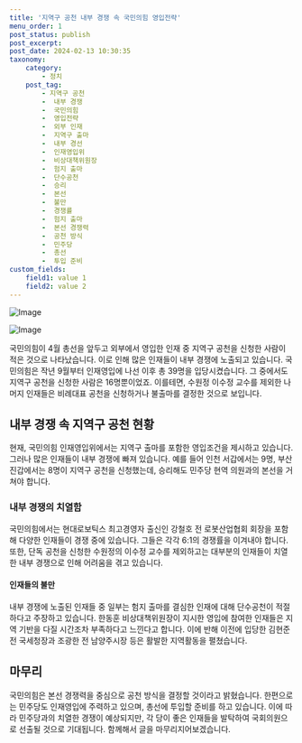 ```yaml
---
title: '지역구 공천 내부 경쟁 속 국민의힘 영입전략'
menu_order: 1
post_status: publish
post_excerpt: 
post_date: 2024-02-13 10:30:35
taxonomy:
    category:
        - 정치
    post_tag:
        - 지역구 공천
        -  내부 경쟁
        -  국민의힘
        -  영입전략
        -  외부 인재
        -  지역구 출마
        -  내부 경선
        -  인재영입위
        -  비상대책위원장
        -  험지 출마
        -  단수공천
        -  승리
        -  본선
        -  불만
        -  경쟁률
        -  험지 출마
        -  본선 경쟁력
        -  공천 방식
        -  민주당
        -  총선
        -  투입 준비
custom_fields:
    field1: value 1
    field2: value 2
---
```


![Image](https://imgnews.pstatic.net/image/009/2024/02/13/0005257515_001_20240213060701021.jpg?type=w647)

![Image](https://imgnews.pstatic.net/image/009/2024/02/13/0005257515_002_20240213060701061.jpg?type=w647)

국민의힘이 4월 총선을 앞두고 외부에서 영입한 인재 중 지역구 공천을 신청한 사람이 적은 것으로 나타났습니다. 이로 인해 많은 인재들이 내부 경쟁에 노출되고 있습니다. 국민의힘은 작년 9월부터 인재영입에 나선 이후 총 39명을 입당시켰습니다. 그 중에서도 지역구 공천을 신청한 사람은 16명뿐이었죠. 이를테면, 수원정 이수정 교수를 제외한 나머지 인재들은 비례대표 공천을 신청하거나 불출마를 결정한 것으로 보입니다.
## 내부 경쟁 속 지역구 공천 현황
현재, 국민의힘 인재영입위에서는 지역구 출마를 포함한 영입조건을 제시하고 있습니다. 그러나 많은 인재들이 내부 경쟁에 빠져 있습니다. 예를 들어 인천 서갑에서는 9명, 부산 진갑에서는 8명이 지역구 공천을 신청했는데, 승리해도 민주당 현역 의원과의 본선을 거쳐야 합니다.
### 내부 경쟁의 치열함
국민의힘에서는 현대로보틱스 최고경영자 출신인 강철호 전 로봇산업협회 회장을 포함해 다양한 인재들이 경쟁 중에 있습니다. 그들은 각각 6:1의 경쟁률을 이겨내야 합니다. 또한, 단독 공천을 신청한 수원정의 이수정 교수를 제외하고는 대부분의 인재들이 치열한 내부 경쟁으로 인해 어려움을 겪고 있습니다.
#### 인재들의 불만
내부 경쟁에 노출된 인재들 중 일부는 험지 출마를 결심한 인재에 대해 단수공천이 적절하다고 주장하고 있습니다. 한동훈 비상대책위원장이 지시한 영입에 참여한 인재들은 지역 기반을 다질 시간조차 부족하다고 느낀다고 합니다. 이에 반해 이전에 입당한 김현준 전 국세청장과 조광한 전 남양주시장 등은 활발한 지역활동을 펼쳤습니다.
## 마무리
국민의힘은 본선 경쟁력을 중심으로 공천 방식을 결정할 것이라고 밝혔습니다. 한편으로는 민주당도 인재영입에 주력하고 있으며, 총선에 투입할 준비를 하고 있습니다. 이에 따라 민주당과의 치열한 경쟁이 예상되지만, 각 당이 좋은 인재들을 발탁하여 국회의원으로 선출될 것으로 기대됩니다. 함께해서 글을 마무리지어보겠습니다.
